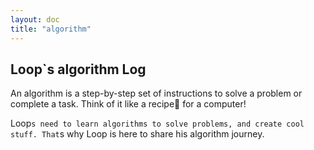 ```yaml
---
layout: doc
title: "algorithm"
---
```


## Loop`s algorithm Log

An algorithm is a step-by-step set of instructions to solve a problem or complete a task. Think of it like a recipe📔 for a computer!
    
Loop`s need to learn algorithms to solve problems, and create cool stuff. That`s why Loop is here to share his algorithm journey.